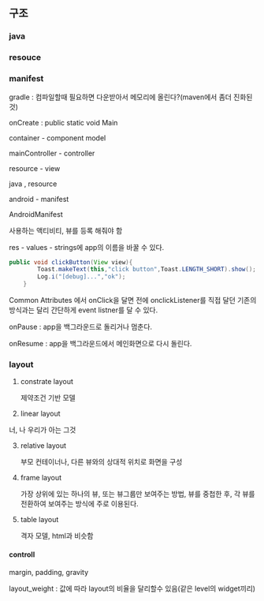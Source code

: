## 구조

### java 

### resouce 

### manifest

gradle : 컴파일할때 필요하면 다운받아서 메모리에 올린다?(maven에서 좀더 진화된 것)

onCreate : public static void Main

container - component model

mainController - controller

resource - view



java , resource

android - manifest



AndroidManifest

사용하는 액티비티, 뷰를 등록 해줘야 함



res - values - strings에 app의 이름을 바꿀 수 있다.

```java
public void clickButton(View view){
        Toast.makeText(this,"click button",Toast.LENGTH_SHORT).show();
        Log.i("[debug]...","ok");
    }
```



Common Attributes 에서 onClick을 달면 전에 onclickListener를 직접 달던 기존의 방식과는 달리 간단하게 event listner를 달 수 있다.









onPause : app을 백그라운드로 돌리거나 멈춘다.

onResume : app을 백그라운드에서 메인화면으로 다시 돌린다. 





### layout

1. constrate layout

   제약조건 기반 모델

2.  linear layout

   너, 나 우리가 아는 그것

3. relative layout

   부모 컨테이너나, 다른 뷰와의 상대적 위치로 화면을 구성

4. frame layout

   가장 상위에 있는 하나의 뷰, 또는 뷰그룹만 보여주는 방법, 뷰를 중첩한 후, 각 뷰를 전환하여 보여주는 방식에 주로 이용된다.

5. table layout

   격자 모델, html과 비슷함



#### controll

margin, padding, gravity

layout_weight : 값에 따라 layout의 비율을 달리할수 있음(같은 level의 widget끼리)